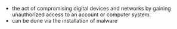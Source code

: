 - the act of compromising digital devices and networks by gaining unauthorized access to an account or computer system.
- can be done via the installation of malware